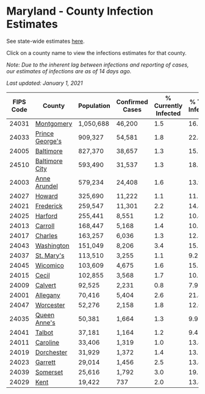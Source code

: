 # Maryland - County Infection Estimates

See state-wide estimates [here](/infections/us-md).

Click on a county name to view the infections estimates for that county.

*Note: Due to the inherent lag between infections and reporting of cases, our estimates of infections are as of 14 days ago.*

*Last updated: January 1, 2021*

|   FIPS Code |                             County |   Population |   Confirmed Cases |   % Currently Infected |   % Total Infected |
|-------------|------------------------------------|--------------|-------------------|------------------------|--------------------|
|       24031 |           [Montgomery](montgomery) |    1,050,688 |            46,200 |                    1.5 |               16.1 |
|       24033 | [Prince George's](prince-george's) |      909,327 |            54,581 |                    1.8 |               22.8 |
|       24005 |             [Baltimore](baltimore) |      827,370 |            38,657 |                    1.3 |               15.7 |
|       24510 |   [Baltimore City](baltimore-city) |      593,490 |            31,537 |                    1.3 |               18.2 |
|       24003 |       [Anne Arundel](anne-arundel) |      579,234 |            24,408 |                    1.6 |               13.9 |
|       24027 |                   [Howard](howard) |      325,690 |            11,222 |                    1.1 |               11.7 |
|       24021 |             [Frederick](frederick) |      259,547 |            11,301 |                    2.2 |               14.4 |
|       24025 |                 [Harford](harford) |      255,441 |             8,551 |                    1.2 |               10.4 |
|       24013 |                 [Carroll](carroll) |      168,447 |             5,168 |                    1.4 |               10.3 |
|       24017 |                 [Charles](charles) |      163,257 |             6,036 |                    1.3 |               12.8 |
|       24043 |           [Washington](washington) |      151,049 |             8,206 |                    3.4 |               15.1 |
|       24037 |           [St. Mary's](st.-mary's) |      113,510 |             3,255 |                    1.1 |                9.2 |
|       24045 |               [Wicomico](wicomico) |      103,609 |             4,675 |                    1.6 |               15.5 |
|       24015 |                     [Cecil](cecil) |      102,855 |             3,568 |                    1.7 |               10.7 |
|       24009 |                 [Calvert](calvert) |       92,525 |             2,231 |                    0.8 |                7.9 |
|       24001 |               [Allegany](allegany) |       70,416 |             5,404 |                    2.6 |               21.4 |
|       24047 |             [Worcester](worcester) |       52,276 |             2,158 |                    1.8 |               12.6 |
|       24035 |       [Queen Anne's](queen-anne's) |       50,381 |             1,664 |                    1.3 |                9.9 |
|       24041 |                   [Talbot](talbot) |       37,181 |             1,164 |                    1.2 |                9.4 |
|       24011 |               [Caroline](caroline) |       33,406 |             1,319 |                    1.0 |               13.4 |
|       24019 |           [Dorchester](dorchester) |       31,929 |             1,372 |                    1.4 |               13.2 |
|       24023 |                 [Garrett](garrett) |       29,014 |             1,456 |                    2.5 |               13.4 |
|       24039 |               [Somerset](somerset) |       25,616 |             1,792 |                    3.0 |               19.2 |
|       24029 |                       [Kent](kent) |       19,422 |               737 |                    2.0 |               13.4 |